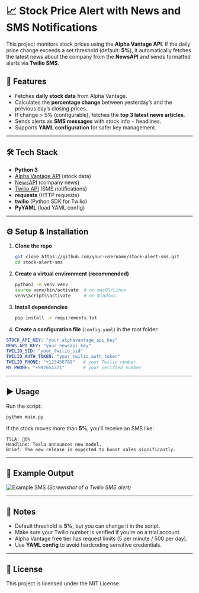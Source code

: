 
# 📈 Stock Price Alert with News and SMS Notifications

This project monitors stock prices using the **Alpha Vantage API**.
If the daily price change exceeds a set threshold (default: **5%**), it automatically fetches the latest news about the company from the **NewsAPI** and sends formatted alerts via **Twilio SMS**.

## 🚀 Features

* Fetches **daily stock data** from Alpha Vantage.
* Calculates the **percentage change** between yesterday’s and the previous day’s closing prices.
* If change > 5% (configurable), fetches the **top 3 latest news articles**.
* Sends alerts as **SMS messages** with stock info + headlines.
* Supports **YAML configuration** for safer key management.

---

## 🛠️ Tech Stack

* **Python 3**
* [Alpha Vantage API](https://www.alphavantage.co/) (stock data)
* [NewsAPI](https://newsapi.org/) (company news)
* [Twilio API](https://www.twilio.com/) (SMS notifications)
* **requests** (HTTP requests)
* **twilio** (Python SDK for Twilio)
* **PyYAML** (load YAML config)

---

## ⚙️ Setup & Installation

1. **Clone the repo**

   ```bash
   git clone https://github.com/your-username/stock-alert-sms.git
   cd stock-alert-sms
   ```

2. **Create a virtual environment (recommended)**

   ```bash
   python3 -m venv venv
   source venv/bin/activate  # on macOS/Linux
   venv\Scripts\activate     # on Windows
   ```

3. **Install dependencies**

   ```bash
   pip install -r requirements.txt
   ```

4. **Create a configuration file** (`config.yaml`) in the root folder:

```yaml
STOCK_API_KEY: "your_alphavantage_api_key"
NEWS_API_KEY: "your_newsapi_key"
TWILIO_SID: "your_twilio_sid"
TWILIO_AUTH_TOKEN: "your_twilio_auth_token"
TWILIO_PHONE: "+123456789"   # your Twilio number
MY_PHONE: "+987654321"       # your verified number
```

---

## ▶️ Usage

Run the script:

```bash
python main.py
```

If the stock moves more than **5%**, you’ll receive an SMS like:

```
TSLA: 🔺6%
Headline: Tesla announces new model.
Brief: The new release is expected to boost sales significantly.
```

---

## 📌 Example Output

![Example SMS](https://user-images.githubusercontent.com/000000/example-sms.png)
*(Screenshot of a Twilio SMS alert)*

---

## 📝 Notes

* Default threshold is **5%**, but you can change it in the script.
* Make sure your Twilio number is verified if you’re on a trial account.
* Alpha Vantage free tier has request limits (5 per minute / 500 per day).
* Use **YAML config** to avoid hardcoding sensitive credentials.

---

## 📜 License

This project is licensed under the MIT License.


